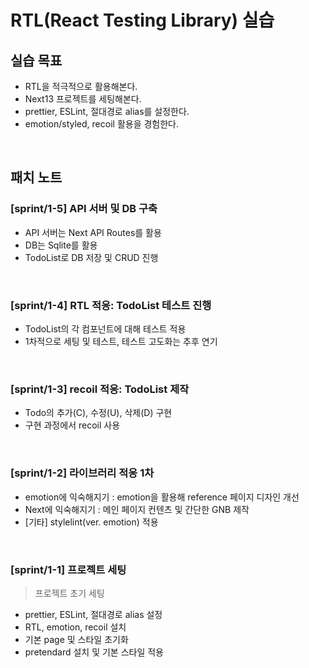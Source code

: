 # RTL(React Testing Library) 실습

## 실습 목표

- RTL을 적극적으로 활용해본다.
- Next13 프로젝트를 세팅해본다.
- prettier, ESLint, 절대경로 alias를 설정한다.
- emotion/styled, recoil 활용을 경험한다.

<br>

## 패치 노트

### [sprint/1-5] API 서버 및 DB 구축

- API 서버는 Next API Routes를 활용
- DB는 Sqlite를 활용
- TodoList로 DB 저장 및 CRUD 진행

<br>

### [sprint/1-4] RTL 적응: TodoList 테스트 진행

- TodoList의 각 컴포넌트에 대해 테스트 적용
- 1차적으로 세팅 및 테스트, 테스트 고도화는 추후 연기

<br>

### [sprint/1-3] recoil 적응: TodoList 제작

- Todo의 추가(C), 수정(U), 삭제(D) 구현
- 구현 과정에서 recoil 사용

<br>

### [sprint/1-2] 라이브러리 적응 1차

- emotion에 익숙해지기 : emotion을 활용해 reference 페이지 디자인 개선
- Next에 익숙해지기 : 메인 페이지 컨텐츠 및 간단한 GNB 제작
- [기타] stylelint(ver. emotion) 적용

<br>

### [sprint/1-1] 프로젝트 세팅

> 프로젝트 초기 세팅

- prettier, ESLint, 절대경로 alias 설정
- RTL, emotion, recoil 설치
- 기본 page 및 스타일 초기화
- pretendard 설치 및 기본 스타일 적용

